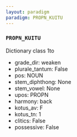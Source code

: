 ```yaml
---
layout: paradigm
paradigm: PROPN_KUITU
---
```

### ` PROPN_KUITU `

Dictionary class 1to
* grade_dir: weaken
* plurale_tantum: False
* pos: NOUN
* stem_diphthong: None
* stem_vowel: None
* upos: PROPN
* harmony: back
* kotus_av: F
* kotus_tn: 1
* clitics: False
* possessive: False
